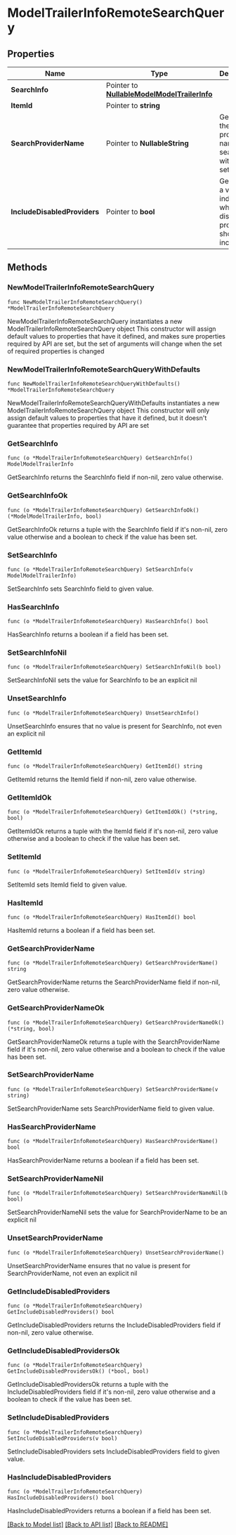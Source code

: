 # ModelTrailerInfoRemoteSearchQuery

## Properties

Name | Type | Description | Notes
------------ | ------------- | ------------- | -------------
**SearchInfo** | Pointer to [**NullableModelModelTrailerInfo**](ModelTrailerInfo.md) |  | [optional] 
**ItemId** | Pointer to **string** |  | [optional] 
**SearchProviderName** | Pointer to **NullableString** | Gets or sets the provider name to search within if set. | [optional] 
**IncludeDisabledProviders** | Pointer to **bool** | Gets or sets a value indicating whether disabled providers should be included. | [optional] 

## Methods

### NewModelTrailerInfoRemoteSearchQuery

`func NewModelTrailerInfoRemoteSearchQuery() *ModelTrailerInfoRemoteSearchQuery`

NewModelTrailerInfoRemoteSearchQuery instantiates a new ModelTrailerInfoRemoteSearchQuery object
This constructor will assign default values to properties that have it defined,
and makes sure properties required by API are set, but the set of arguments
will change when the set of required properties is changed

### NewModelTrailerInfoRemoteSearchQueryWithDefaults

`func NewModelTrailerInfoRemoteSearchQueryWithDefaults() *ModelTrailerInfoRemoteSearchQuery`

NewModelTrailerInfoRemoteSearchQueryWithDefaults instantiates a new ModelTrailerInfoRemoteSearchQuery object
This constructor will only assign default values to properties that have it defined,
but it doesn't guarantee that properties required by API are set

### GetSearchInfo

`func (o *ModelTrailerInfoRemoteSearchQuery) GetSearchInfo() ModelModelTrailerInfo`

GetSearchInfo returns the SearchInfo field if non-nil, zero value otherwise.

### GetSearchInfoOk

`func (o *ModelTrailerInfoRemoteSearchQuery) GetSearchInfoOk() (*ModelModelTrailerInfo, bool)`

GetSearchInfoOk returns a tuple with the SearchInfo field if it's non-nil, zero value otherwise
and a boolean to check if the value has been set.

### SetSearchInfo

`func (o *ModelTrailerInfoRemoteSearchQuery) SetSearchInfo(v ModelModelTrailerInfo)`

SetSearchInfo sets SearchInfo field to given value.

### HasSearchInfo

`func (o *ModelTrailerInfoRemoteSearchQuery) HasSearchInfo() bool`

HasSearchInfo returns a boolean if a field has been set.

### SetSearchInfoNil

`func (o *ModelTrailerInfoRemoteSearchQuery) SetSearchInfoNil(b bool)`

 SetSearchInfoNil sets the value for SearchInfo to be an explicit nil

### UnsetSearchInfo
`func (o *ModelTrailerInfoRemoteSearchQuery) UnsetSearchInfo()`

UnsetSearchInfo ensures that no value is present for SearchInfo, not even an explicit nil
### GetItemId

`func (o *ModelTrailerInfoRemoteSearchQuery) GetItemId() string`

GetItemId returns the ItemId field if non-nil, zero value otherwise.

### GetItemIdOk

`func (o *ModelTrailerInfoRemoteSearchQuery) GetItemIdOk() (*string, bool)`

GetItemIdOk returns a tuple with the ItemId field if it's non-nil, zero value otherwise
and a boolean to check if the value has been set.

### SetItemId

`func (o *ModelTrailerInfoRemoteSearchQuery) SetItemId(v string)`

SetItemId sets ItemId field to given value.

### HasItemId

`func (o *ModelTrailerInfoRemoteSearchQuery) HasItemId() bool`

HasItemId returns a boolean if a field has been set.

### GetSearchProviderName

`func (o *ModelTrailerInfoRemoteSearchQuery) GetSearchProviderName() string`

GetSearchProviderName returns the SearchProviderName field if non-nil, zero value otherwise.

### GetSearchProviderNameOk

`func (o *ModelTrailerInfoRemoteSearchQuery) GetSearchProviderNameOk() (*string, bool)`

GetSearchProviderNameOk returns a tuple with the SearchProviderName field if it's non-nil, zero value otherwise
and a boolean to check if the value has been set.

### SetSearchProviderName

`func (o *ModelTrailerInfoRemoteSearchQuery) SetSearchProviderName(v string)`

SetSearchProviderName sets SearchProviderName field to given value.

### HasSearchProviderName

`func (o *ModelTrailerInfoRemoteSearchQuery) HasSearchProviderName() bool`

HasSearchProviderName returns a boolean if a field has been set.

### SetSearchProviderNameNil

`func (o *ModelTrailerInfoRemoteSearchQuery) SetSearchProviderNameNil(b bool)`

 SetSearchProviderNameNil sets the value for SearchProviderName to be an explicit nil

### UnsetSearchProviderName
`func (o *ModelTrailerInfoRemoteSearchQuery) UnsetSearchProviderName()`

UnsetSearchProviderName ensures that no value is present for SearchProviderName, not even an explicit nil
### GetIncludeDisabledProviders

`func (o *ModelTrailerInfoRemoteSearchQuery) GetIncludeDisabledProviders() bool`

GetIncludeDisabledProviders returns the IncludeDisabledProviders field if non-nil, zero value otherwise.

### GetIncludeDisabledProvidersOk

`func (o *ModelTrailerInfoRemoteSearchQuery) GetIncludeDisabledProvidersOk() (*bool, bool)`

GetIncludeDisabledProvidersOk returns a tuple with the IncludeDisabledProviders field if it's non-nil, zero value otherwise
and a boolean to check if the value has been set.

### SetIncludeDisabledProviders

`func (o *ModelTrailerInfoRemoteSearchQuery) SetIncludeDisabledProviders(v bool)`

SetIncludeDisabledProviders sets IncludeDisabledProviders field to given value.

### HasIncludeDisabledProviders

`func (o *ModelTrailerInfoRemoteSearchQuery) HasIncludeDisabledProviders() bool`

HasIncludeDisabledProviders returns a boolean if a field has been set.


[[Back to Model list]](../README.md#documentation-for-models) [[Back to API list]](../README.md#documentation-for-api-endpoints) [[Back to README]](../README.md)


